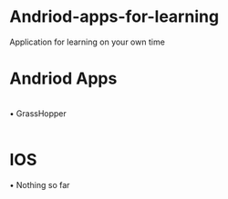 # Andriod-apps-for-learning
Application for learning on your own time

<h1>Andriod Apps</h1>
<br>
•	GrassHopper
</br>

<br>
<h1>IOS</h1>
•	Nothing so far
</br>
